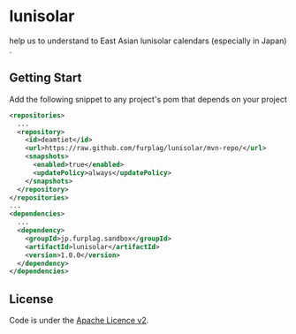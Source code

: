 # lunisolar


help us to understand to  East Asian lunisolar calendars (especially in Japan) .

## Getting Start
Add the following snippet to any project's pom that depends on your project
```xml
<repositories>
  ...
  <repository>
    <id>deamtiet</id>
    <url>https://raw.github.com/furplag/lunisolar/mvn-repo/</url>
    <snapshots>
      <enabled>true</enabled>
      <updatePolicy>always</updatePolicy>
    </snapshots>
  </repository>
</repositories>
...
<dependencies>
  ...
  <dependency>
    <groupId>jp.furplag.sandbox</groupId>
    <artifactId>lunisolar</artifactId>
    <version>1.0.0</version>
  </dependency>
</dependencies>
```

## License
Code is under the [Apache Licence v2](LICENCE).

